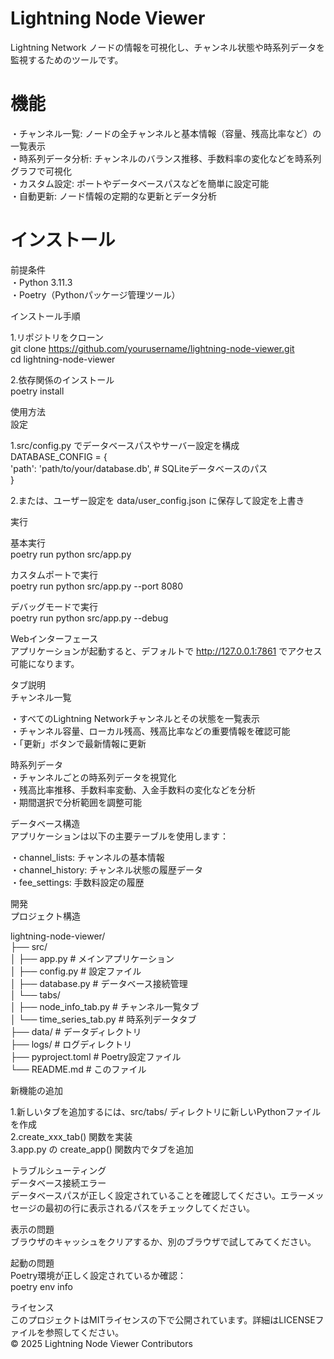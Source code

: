 # Lightning Node Viewer  
Lightning Network ノードの情報を可視化し、チャンネル状態や時系列データを監視するためのツールです。  
  
# 機能  
・チャンネル一覧: ノードの全チャンネルと基本情報（容量、残高比率など）の一覧表示  
・時系列データ分析: チャンネルのバランス推移、手数料率の変化などを時系列グラフで可視化  
・カスタム設定: ポートやデータベースパスなどを簡単に設定可能  
・自動更新: ノード情報の定期的な更新とデータ分析  
  
# インストール  
前提条件  
・Python 3.11.3  
・Poetry（Pythonパッケージ管理ツール）  
  
インストール手順  
  
1.リポジトリをクローン  
   git clone https://github.com/yourusername/lightning-node-viewer.git  
   cd lightning-node-viewer  
  
2.依存関係のインストール  
   poetry install  
  
使用方法  
設定  
  
1.src/config.py でデータベースパスやサーバー設定を構成  
   DATABASE_CONFIG = {  
      'path': 'path/to/your/database.db',  # SQLiteデータベースのパス  
   }  
  
2.または、ユーザー設定を data/user_config.json に保存して設定を上書き  
  
実行  
  
基本実行  
poetry run python src/app.py  
  
カスタムポートで実行  
poetry run python src/app.py --port 8080  
  
デバッグモードで実行  
poetry run python src/app.py --debug  
  
Webインターフェース  
アプリケーションが起動すると、デフォルトで http://127.0.0.1:7861 でアクセス可能になります。  
  
タブ説明  
チャンネル一覧  
  
・すべてのLightning Networkチャンネルとその状態を一覧表示  
・チャンネル容量、ローカル残高、残高比率などの重要情報を確認可能  
・「更新」ボタンで最新情報に更新  
  
時系列データ  
・チャンネルごとの時系列データを視覚化  
・残高比率推移、手数料率変動、入金手数料の変化などを分析  
・期間選択で分析範囲を調整可能  
  
データベース構造  
アプリケーションは以下の主要テーブルを使用します：  
  
・channel_lists: チャンネルの基本情報  
・channel_history: チャンネル状態の履歴データ  
・fee_settings: 手数料設定の履歴  
  
開発  
プロジェクト構造  
  
lightning-node-viewer/  
├── src/  
│   ├── app.py          # メインアプリケーション  
│   ├── config.py       # 設定ファイル  
│   ├── database.py     # データベース接続管理  
│   └── tabs/  
│       ├── node_info_tab.py    # チャンネル一覧タブ  
│       └── time_series_tab.py  # 時系列データタブ  
├── data/               # データディレクトリ  
├── logs/               # ログディレクトリ  
├── pyproject.toml      # Poetry設定ファイル  
└── README.md           # このファイル  
  
新機能の追加  
  
1.新しいタブを追加するには、src/tabs/ ディレクトリに新しいPythonファイルを作成  
2.create_xxx_tab() 関数を実装  
3.app.py の create_app() 関数内でタブを追加  
  
トラブルシューティング  
データベース接続エラー  
データベースパスが正しく設定されていることを確認してください。エラーメッセージの最初の行に表示されるパスをチェックしてください。  
  
表示の問題  
ブラウザのキャッシュをクリアするか、別のブラウザで試してみてください。  
  
起動の問題  
Poetry環境が正しく設定されているか確認：  
   poetry env info  
  
ライセンス  
このプロジェクトはMITライセンスの下で公開されています。詳細はLICENSEファイルを参照してください。  
© 2025 Lightning Node Viewer Contributors  
  
